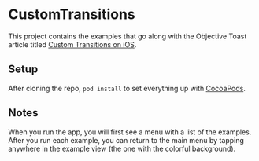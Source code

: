 # CustomTransitions

This project contains the examples that go along with the Objective Toast article titled [Custom Transitions on iOS]().

## Setup

After cloning the repo, `pod install` to set everything up with [CocoaPods](http://cocoapods.org).

## Notes

When you run the app, you will first see a menu with a list of the examples. After you run each example, you can return to the main menu by tapping anywhere in the example view (the one with the colorful background).
